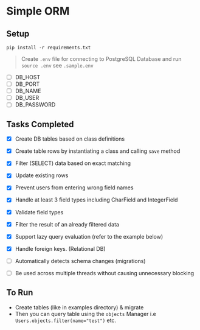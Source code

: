 # Simple ORM

## Setup

    pip install -r requirements.txt

> Create `.env` file for connecting to PostgreSQL Database and run `source .env` see `.sample.env`

- [ ] DB_HOST
- [ ] DB_PORT
- [ ] DB_NAME
- [ ] DB_USER
- [ ] DB_PASSWORD

## Tasks Completed

- [x] Create DB tables based on class definitions
- [x] Create table rows by instantiating a class and calling `save` method
- [x] Filter (SELECT) data based on exact matching
- [x] Update existing rows
- [x] Prevent users from entering wrong field names
- [x] Handle at least 3 field types including CharField and IntegerField
- [x] Validate field types
- [x] Filter the result of an already filtered data
- [x] Support lazy query evaluation (refer to the example below)
- [x] Handle foreign keys. (Relational DB)
- [ ] Automatically detects schema changes (migrations)
- [ ] Be used across multiple threads without causing unnecessary blocking


## To Run

- Create tables (like in examples directory) & migrate
- Then you can query table using the `objects` Manager i.e `Users.objects.filter(name="test")` etc.
